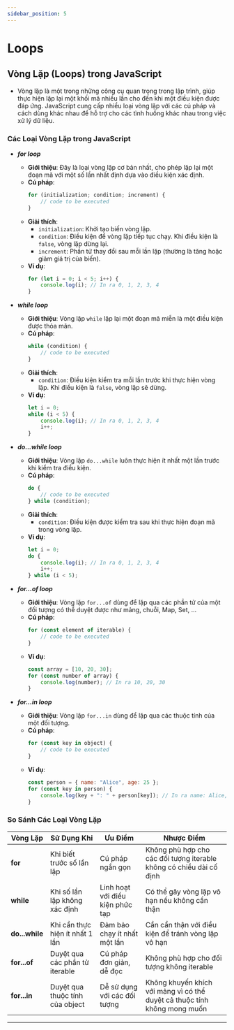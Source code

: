 ```yaml
---
sidebar_position: 5
---
```


# Loops

## Vòng Lặp (Loops) trong JavaScript

- Vòng lặp là một trong những công cụ quan trọng trong lập trình, giúp thực hiện lặp lại một khối mã nhiều lần cho đến khi một điều kiện được đáp ứng. JavaScript cung cấp nhiều loại vòng lặp với các cú pháp và cách dùng khác nhau để hỗ trợ cho các tình huống khác nhau trong việc xử lý dữ liệu.

### Các Loại Vòng Lặp trong JavaScript

- ***for loop***
    - **Giới thiệu**: Đây là loại vòng lặp cơ bản nhất, cho phép lặp lại một đoạn mã với một số lần nhất định dựa vào điều kiện xác định.
    - **Cú pháp**:
      ```javascript
      for (initialization; condition; increment) {
          // code to be executed
      }
      ```
    - **Giải thích**:
        - `initialization`: Khởi tạo biến vòng lặp.
        - `condition`: Điều kiện để vòng lặp tiếp tục chạy. Khi điều kiện là `false`, vòng lặp dừng lại.
        - `increment`: Phần tử thay đổi sau mỗi lần lặp (thường là tăng hoặc giảm giá trị của biến).
    - **Ví dụ**:
      ```javascript
      for (let i = 0; i < 5; i++) {
          console.log(i); // In ra 0, 1, 2, 3, 4
      }
      ```

- ***while loop***
    - **Giới thiệu**: Vòng lặp `while` lặp lại một đoạn mã miễn là một điều kiện được thỏa mãn.
    - **Cú pháp**:
      ```javascript
      while (condition) {
          // code to be executed
      }
      ```
    - **Giải thích**:
        - `condition`: Điều kiện kiểm tra mỗi lần trước khi thực hiện vòng lặp. Khi điều kiện là `false`, vòng lặp sẽ dừng.
    - **Ví dụ**:
      ```javascript
      let i = 0;
      while (i < 5) {
          console.log(i); // In ra 0, 1, 2, 3, 4
          i++;
      }
      ```

- ***do...while loop***
    - **Giới thiệu**: Vòng lặp `do...while` luôn thực hiện ít nhất một lần trước khi kiểm tra điều kiện.
    - **Cú pháp**:
      ```javascript
      do {
          // code to be executed
      } while (condition);
      ```
    - **Giải thích**:
        - `condition`: Điều kiện được kiểm tra sau khi thực hiện đoạn mã trong vòng lặp.
    - **Ví dụ**:
      ```javascript
      let i = 0;
      do {
          console.log(i); // In ra 0, 1, 2, 3, 4
          i++;
      } while (i < 5);
      ```

- ***for...of loop***
    - **Giới thiệu**: Vòng lặp `for...of` dùng để lặp qua các phần tử của một đối tượng có thể duyệt được như mảng, chuỗi, Map, Set, ...
    - **Cú pháp**:
      ```javascript
      for (const element of iterable) {
          // code to be executed
      }
      ```
    - **Ví dụ**:
      ```javascript
      const array = [10, 20, 30];
      for (const number of array) {
          console.log(number); // In ra 10, 20, 30
      }
      ```

- ***for...in loop***
    - **Giới thiệu**: Vòng lặp `for...in` dùng để lặp qua các thuộc tính của một đối tượng.
    - **Cú pháp**:
      ```javascript
      for (const key in object) {
          // code to be executed
      }
      ```
    - **Ví dụ**:
      ```javascript
      const person = { name: "Alice", age: 25 };
      for (const key in person) {
          console.log(key + ": " + person[key]); // In ra name: Alice, age: 25
      }
      ```

### So Sánh Các Loại Vòng Lặp

| Vòng Lặp       | Sử Dụng Khi                   | Ưu Điểm                        | Nhược Điểm                         |
|----------------|--------------------------------|--------------------------------|------------------------------------|
| **for**        | Khi biết trước số lần lặp      | Cú pháp ngắn gọn               | Không phù hợp cho các đối tượng iterable không có chiều dài cố định |
| **while**      | Khi số lần lặp không xác định  | Linh hoạt với điều kiện phức tạp | Có thể gây vòng lặp vô hạn nếu không cẩn thận |
| **do...while** | Khi cần thực hiện ít nhất 1 lần | Đảm bảo chạy ít nhất một lần   | Cần cẩn thận với điều kiện để tránh vòng lặp vô hạn |
| **for...of**   | Duyệt qua các phần tử iterable | Cú pháp đơn giản, dễ đọc       | Không phù hợp cho đối tượng không iterable |
| **for...in**   | Duyệt qua thuộc tính của object | Dễ sử dụng với các đối tượng   | Không khuyến khích với mảng vì có thể duyệt cả thuộc tính không mong muốn |

---